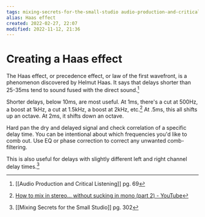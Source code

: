 ```yaml
---
tags: mixing-secrets-for-the-small-studio audio-production-and-critical-listening 
alias: Haas effect
created: 2022-02-27, 22:07
modified: 2022-11-12, 21:36
---
```


# Creating a Haas effect
The Haas effect, or precedence effect, or law of the first wavefront, is a phenomenon discovered by Helmut Haas. It says that delays shorter than 25-35ms tend to sound fused with the direct sound.[^1]

Shorter delays, below 10ms, are most useful. At 1ms, there's a cut at 500Hz, a boost at 1kHz, a cut at 1.5kHz, a boost at 2kHz, etc.[^2] At .5ms, this all shifts up an octave. At 2ms, it shifts down an octave.

Hard pan the dry and delayed signal and check correlation of a specific delay time. You can be intentional about which frequencies you'd like to comb out. Use EQ or phase correction to correct any unwanted comb-filtering.

This is also useful for delays with slightly different left and right channel delay times.[^3]

[^1]: [[Audio Production and Critical Listening]] pg. 69
[^2]: [How to mix in stereo... without sucking in mono (part 2) - YouTube](https://www.youtube.com/watch?v=YDk5MKeYwkc&t=1s)
[^3]: [[Mixing Secrets for the Small Studio]] pg. 302
